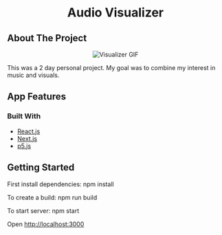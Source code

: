 <div align="center">
<h1>Audio Visualizer</h1>
</div>

## About The Project

<div align="center">
  <img src="https://giphy.com/embed/IuWAxprJmxfMpDII8q" alt="Visualizer GIF" >
</div>

This was a 2 day personal project. My goal was to combine my interest in music and visuals.

## App Features

### Built With

- [React.js](https://reactjs.org/)
- [Next.js](https://nextjs.org/)
- [p5.js](https://p5js.org/)

## Getting Started

First install dependencies:
npm install

To create a build:
npm run build

To start server:
npm start

Open [http://localhost:3000](http://localhost:3000)
